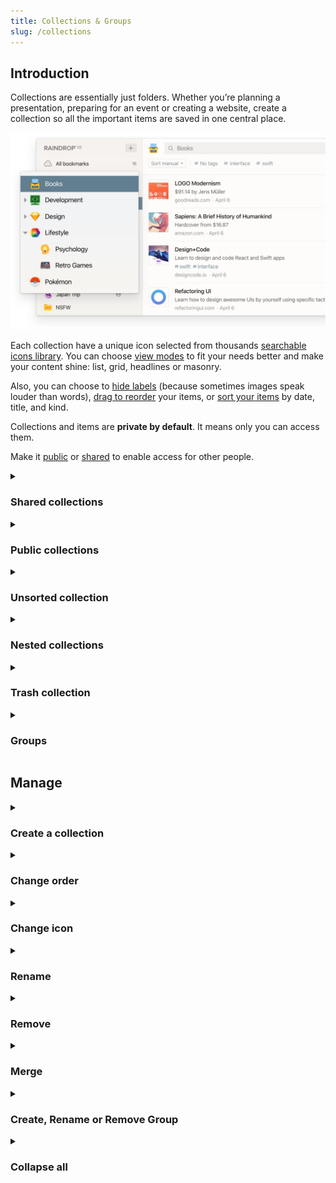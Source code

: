 ```yaml
---
title: Collections & Groups
slug: /collections
---
```


## Introduction
Collections are essentially just folders.
Whether you’re planning a presentation, preparing for an event or creating a website, create a collection so all the important items are saved in one central place.

![](./collections.jpg)

Each collection have a unique icon selected from thousands [searchable icons library](#change-icon).
You can choose [view modes](../bookmarks/index.md#appearance) to fit your needs better and make your content shine: list, grid, headlines or masonry.

Also, you can choose to [hide labels](../bookmarks/index.md#appearance) (because sometimes images speak louder than words), 
[drag to reorder](../bookmarks/index.md#sort) your items, or [sort your items](../bookmarks/index.md#sort) by date, title, and kind.

Collections and items are **private by default**.
It means only you can access them.

Make it [public](#public-collections) or [shared](#shared-collections) to enable access for other people.


<!------------------------------>
<details><summary>

### Shared collections

</summary>

You can enable access to your collection(s) by team members or friends. Permissions let you control who can access each of your collections.
You will notice a special "user" icon next to the name of a collection:

![](shared.png)

Learn more about sharing and collaboration [here](../collaboration/index.md).

</details>


<!------------------------------>
<details><summary>

### Public collections

</summary>

You can share individual collections with the entire web. Sign-up is not required.
You will notice a special "globe" icon next to the name of a collection:

![](public.png)

Learn more about public collections [here](../public-page/index.md).

</details>


<!------------------------------>
<details><summary>

### Unsorted collection

</summary>

The `Unsorted` is your default collection in Raindrop.io. When you add an item, it goes straight to your Unsorted unless you specify that the item goes into a specific collection.

This collection is useful to temporarly put new items in it and sort them later.

</details>


<!------------------------------>
<details><summary>

### Nested collections

</summary>

Nested collections give your an extra level of flexibility and power.

Keep your ever-growing collections list neat and organized with nested collections.
For example, you might create "parent" collection called "Music" and put "Pop", "Rock" and "Electronic" underneath.

:::note
Nested collections are only available in [Pro plan](../../billing/premium-features.md)
:::

You can collapse sub-collections under their “parent” to temporarily hide them from view.
This helps to focus on the right collections at the right time, without getting distracted by everything else.

Nested collections are also a great way to share multiple collections at once. 
When you share a "parent" all of it sub-collections become accessible by collaborators automatically.

</details>


<!------------------------------>
<details><summary>

### Trash collection

</summary>

When you remove an bookmark or file, they are moved to the `Trash` special collection.
You can restore an item from the `Trash` to your library by moving it to any other collection.
You can delete an item permanently by clicking the trash icon (or by right-clicking and choosing `Remove`).

</details>


<!------------------------------>
<details><summary>

### Groups

</summary>

Groups help you split your collections list into smaller chunks. 
For example, you might create "Work" and "Home" groups and then organize various collections underneath each one.

<p><img src={require('./groups.png').default} height='475' /></p>

Learn more about groups [here](#create-rename-or-remove-group).

</details>


<!------------------------------>
## Manage
<details><summary>

### Create a collection

</summary>

When you log in to Raindrop.io and you’ll see the dashboard.   
There’s a button `+` located in left side of a screen, click on it and a new collection field will appear right above currently active collection.

You can also right-click on `My collections` or the name of a group and choose `Create collection`

<p><img src={require('./create-collection.png').default} height='370' /></p>

Type a name then press `Enter`.  
Or if you not happy with a location of new collection just drag and drop it to any other level/location.

Nested collections can be created by dragging and dropping an existing collection onto another collection or by right-clicking a collection and choosing `Create nested collection`.
You can convert a nested collection into a top-level collection by dragging it out of the collection and dropping it into empty space in the left Raindrop.io pane.

</details>


<!------------------------------>
<details><summary>

### Change order

</summary>

1. Just drag a collection to reorder
<p><img src={require('./drag.png').default} height='340' /></p>

2. Drop it in desired location or move over another collection to make it parent
<p><img src={require('./move.png').default} height='340' /></p>

---

You can even sort all collections at once by name (ascending):
1. Mouse over "My collections" label in sidebar and click "..." button
2. In context menu that appear click "Sort all collections by name"

<img src={require('./groups-context-menu.png').default} height='472' />


</details>


<!------------------------------>
<details><summary>

### Change icon

</summary>

1. Right click on a collection
<img src={require('./context-menu.png').default} height='309' />

2. Click "Change icon"
3. Icon selector window will appear. Here you can select a predefined icon or search any specific. Click "Remove" in top right corner to unset icon for a collection.
<img src={require('./icon-search.png').default} height='569' />

:::caution
We use external sites ([Icons8](https://icons8.com/icons) and [Iconsfinder](https://www.iconfinder.com/)) to fetch icons.  
So please don't send requests to add any new icons to our email.
:::

</details>


<!------------------------------>
<details><summary>

### Rename

</summary>

Right-click on the collection and choose `Rename` to give a collection a new name

<img src={require('./context-menu.png').default} height='309' />

</details>


<!------------------------------>
<details><summary>

### Remove

</summary>

Right-click on the collection and choose `Remove` to remove a collection from your library.
Deleting a collection does not delete the items in the collection. Items will be moved to `Trash`.

Deleting a collection will also delete its subcollections (but not the items in them).

<img src={require('./context-menu.png').default} height='309' />

</details>


<!------------------------------>
<details><summary>

### Merge

</summary>

You can merge all items from one collection into another from your dashboard.
Sharing and collaboration settings will also be merged.

1. Right click on a collection
<img src={require('./context-menu.png').default} height='309' />

2. Then click "Select"

3. Keep selecting other collections you want to merge

4. Click "Merge" and wait for action to complete
<img src={require('./bulk.png').default} height='350' />

</details>


<!------------------------------>
<details><summary>

### Create, Rename or Remove Group

</summary>

Mouse over `My collections` label and click `...` next to it:

<img src={require('./groups-context-menu.png').default} height='472' />

</details>


<!------------------------------>
<details><summary>

### Collapse all

</summary>

You can collapse all nested collections at once in few easy steps.
This feature especially useful when you have very deep expanded structure and do not want to collapse each level manually.

1. Mouse over any group then click "..." button
2. In context menu that appear click "Collapse all collections"

<img src={require('./groups-context-menu.png').default} height='472' />

</details>